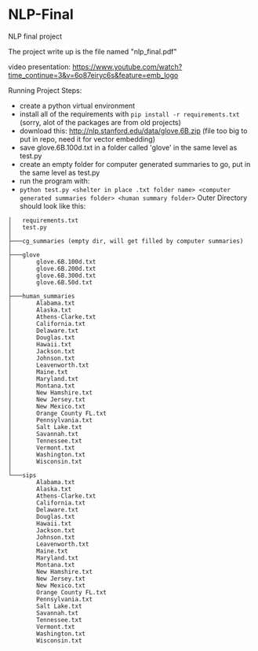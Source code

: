 # NLP-Final
NLP final project

The project write up is the file named "nlp_final.pdf"

video presentation: https://www.youtube.com/watch?time_continue=3&v=6o87eiryc6s&feature=emb_logo

Running Project
Steps:
- create a python virtual environment
- install all of the requirements with ```pip install -r requirements.txt``` (sorry, alot of the packages are from old projects)
- download this: http://nlp.stanford.edu/data/glove.6B.zip (file too big to put in repo, need it for vector embedding)
- save glove.6B.100d.txt in a folder called 'glove' in the same level as test.py
- create an empty folder for computer generated summaries to go, put in the same level as test.py
- run the program with:
- ```python test.py <shelter in place .txt folder name> <computer generated summaries folder> <human summary folder>```
Outer Directory should look like this:
```
│   requirements.txt
│   test.py
│
├───cg_summaries (empty dir, will get filled by computer summaries)
│
├───glove
│       glove.6B.100d.txt
│       glove.6B.200d.txt
│       glove.6B.300d.txt
│       glove.6B.50d.txt
│
├───human_summaries
│       Alabama.txt
│       Alaska.txt
│       Athens-Clarke.txt
│       California.txt
│       Delaware.txt
│       Douglas.txt
│       Hawaii.txt
│       Jackson.txt
│       Johnson.txt
│       Leavenworth.txt
│       Maine.txt
│       Maryland.txt
│       Montana.txt
│       New Hamshire.txt
│       New Jersey.txt
│       New Mexico.txt
│       Orange County FL.txt
│       Pennsylvania.txt
│       Salt Lake.txt
│       Savannah.txt
│       Tennessee.txt
│       Vermont.txt
│       Washington.txt
│       Wisconsin.txt
│
└───sips
        Alabama.txt
        Alaska.txt
        Athens-Clarke.txt
        California.txt
        Delaware.txt
        Douglas.txt
        Hawaii.txt
        Jackson.txt
        Johnson.txt
        Leavenworth.txt
        Maine.txt
        Maryland.txt
        Montana.txt
        New Hamshire.txt
        New Jersey.txt
        New Mexico.txt
        Orange County FL.txt
        Pennsylvania.txt
        Salt Lake.txt
        Savannah.txt
        Tennessee.txt
        Vermont.txt
        Washington.txt
        Wisconsin.txt
```

